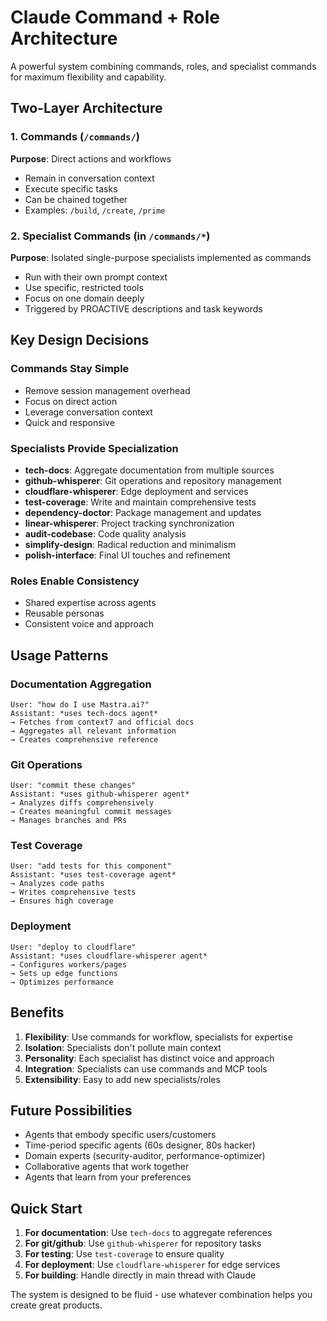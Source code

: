 # Claude Command + Role Architecture

A powerful system combining commands, roles, and specialist commands for maximum flexibility and capability.

## Two-Layer Architecture

### 1. Commands (`/commands/`)
**Purpose**: Direct actions and workflows
- Remain in conversation context
- Execute specific tasks
- Can be chained together
- Examples: `/build`, `/create`, `/prime`

### 2. Specialist Commands (in `/commands/*`)
**Purpose**: Isolated single-purpose specialists implemented as commands
- Run with their own prompt context
- Use specific, restricted tools
- Focus on one domain deeply
- Triggered by PROACTIVE descriptions and task keywords

## Key Design Decisions

### Commands Stay Simple
- Remove session management overhead
- Focus on direct action
- Leverage conversation context
- Quick and responsive

### Specialists Provide Specialization
- **tech-docs**: Aggregate documentation from multiple sources
- **github-whisperer**: Git operations and repository management
- **cloudflare-whisperer**: Edge deployment and services
- **test-coverage**: Write and maintain comprehensive tests
- **dependency-doctor**: Package management and updates
- **linear-whisperer**: Project tracking synchronization
- **audit-codebase**: Code quality analysis
- **simplify-design**: Radical reduction and minimalism
- **polish-interface**: Final UI touches and refinement

### Roles Enable Consistency
- Shared expertise across agents
- Reusable personas
- Consistent voice and approach

## Usage Patterns

### Documentation Aggregation
```
User: "how do I use Mastra.ai?"
Assistant: *uses tech-docs agent*
→ Fetches from context7 and official docs
→ Aggregates all relevant information
→ Creates comprehensive reference
```

### Git Operations
```
User: "commit these changes"
Assistant: *uses github-whisperer agent*
→ Analyzes diffs comprehensively
→ Creates meaningful commit messages
→ Manages branches and PRs
```

### Test Coverage
```
User: "add tests for this component"  
Assistant: *uses test-coverage agent*
→ Analyzes code paths
→ Writes comprehensive tests
→ Ensures high coverage
```

### Deployment
```
User: "deploy to cloudflare"
Assistant: *uses cloudflare-whisperer agent*
→ Configures workers/pages
→ Sets up edge functions
→ Optimizes performance
```

## Benefits

1. **Flexibility**: Use commands for workflow, specialists for expertise
2. **Isolation**: Specialists don't pollute main context
3. **Personality**: Each specialist has distinct voice and approach
4. **Integration**: Specialists can use commands and MCP tools
5. **Extensibility**: Easy to add new specialists/roles

## Future Possibilities

- Agents that embody specific users/customers
- Time-period specific agents (60s designer, 80s hacker)
- Domain experts (security-auditor, performance-optimizer)
- Collaborative agents that work together
- Agents that learn from your preferences

## Quick Start

1. **For documentation**: Use `tech-docs` to aggregate references
2. **For git/github**: Use `github-whisperer` for repository tasks
3. **For testing**: Use `test-coverage` to ensure quality
4. **For deployment**: Use `cloudflare-whisperer` for edge services
5. **For building**: Handle directly in main thread with Claude

The system is designed to be fluid - use whatever combination helps you create great products.